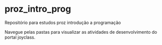 # proz_intro_prog
Repositório para estudos proz introdução a programação

Navegue pelas pastas para visualizar as atividades de desenvolvimento do portal joyclass.
